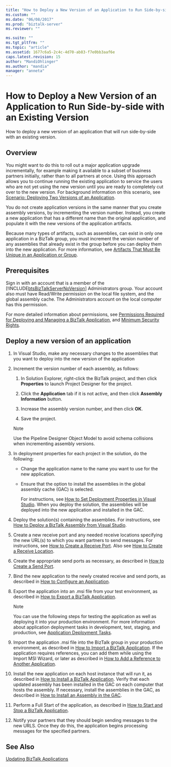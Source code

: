 ```yaml
---
title: "How to Deploy a New Version of an Application to Run Side-by-side with an Existing Version | Microsoft Docs"
ms.custom: ""
ms.date: "06/08/2017"
ms.prod: "biztalk-server"
ms.reviewer: ""

ms.suite: ""
ms.tgt_pltfrm: ""
ms.topic: "article"
ms.assetid: 1677c6a5-2c4c-4d70-ab83-f7e0bb3aaf6e
caps.latest.revision: 15
author: "MandiOhlinger"
ms.author: "mandia"
manager: "anneta"
---
```

# How to Deploy a New Version of an Application to Run Side-by-side with an Existing Version
How to deploy a new version of an application that will run side-by-side with an existing version. 

## Overview
You might want to do this to roll out a major application upgrade incrementally, for example making it available to a subset of business partners initially, rather than to all partners at once. Using this approach allows you to continue running the existing application to service the users who are not yet using the new version until you are ready to completely cut over to the new version. For background information on this scenario, see [Scenario: Deploying Two Versions of an Application](../core/scenario-deploying-two-versions-of-an-application.md).  
  
 You do not create application versions in the same manner that you create assembly versions, by incrementing the version number. Instead, you create a new application that has a different name than the original application, and populate it with the new versions of the application artifacts.  
  
 Because many types of artifacts, such as assemblies, can exist in only one application in a BizTalk group, you must increment the version number of any assemblies that already exist in the group before you can deploy them into the new application. For more information, see [Artifacts That Must Be Unique in an Application or Group](../core/artifacts-that-must-be-unique-in-an-application-or-group.md).  

## Prerequisites  
Sign in with an account that is a member of the [!INCLUDE[btsBizTalkServerNoVersion](../includes/btsbiztalkservernoversion-md.md)] Administrators group. Your account also must have Read/Write permission on the local file system, and the global assembly cache. The Administrators account on the local computer has this permission.  

For more detailed information about permissions, see [Permissions Required for Deploying and Managing a BizTalk Application](../core/permissions-required-for-deploying-and-managing-a-biztalk-application.md), and [Minimum Security Rights](https://social.technet.microsoft.com/wiki/contents/articles/24590.minimum-security-rights-for-biztalk-server-2006-to-2016.aspx). 
  
## Deploy a new version of an application  
  
1. In Visual Studio, make any necessary changes to the assemblies that you want to deploy into the new version of the application  
  
2. Increment the version number of each assembly, as follows:  
  
   1.  In Solution Explorer, right-click the BizTalk project, and then click **Properties** to launch Project Designer for the project.  
  
   2.  Click the **Application** tab if it is not active, and then click **Assembly Information** button.  
  
   3.  Increase the assembly version number, and then click **OK**.  
  
   4.  Save the project.  
  
   > [!NOTE]
   >  Use the Pipeline Designer Object Model to avoid schema collisions when incrementing assembly versions.  
  
3. In deployment properties for each project in the solution, do the following:  
  
   - Change the application name to the name you want to use for the new application.  
  
   - Ensure that the option to install the assemblies in the global assembly cache (GAC) is selected.  
  
     For instructions, see [How to Set Deployment Properties in Visual Studio](../core/how-to-set-deployment-properties-in-visual-studio.md). When you deploy the solution, the assemblies will be deployed into the new application and installed in the GAC.  
  
4. Deploy the solution(s) containing the assemblies. For instructions, see [How to Deploy a BizTalk Assembly from Visual Studio](../core/how-to-deploy-a-biztalk-assembly-from-visual-studio.md).  
  
5. Create a new receive port and any needed receive locations specifying the new URL(s) to which you want partners to send messages. For instructions, see [How to Create a Receive Port](../core/how-to-create-a-receive-port.md). Also see [How to Create a Receive Location](../core/how-to-create-a-receive-location.md).  
  
6. Create the appropriate send ports as necessary, as described in [How to Create a Send Port](../core/how-to-create-a-send-port2.md).  
  
7. Bind the new application to the newly created receive and send ports, as described in [How to Configure an Application](../core/how-to-configure-an-application.md).  
  
8. Export the application into an .msi file from your test environment, as described in [How to Export a BizTalk Application](../core/how-to-export-a-biztalk-application.md).  
  
   > [!NOTE]
   >  You can use the following steps for testing the application as well as deploying it into your production environment. For more information about application deployment tasks in development, test, staging, and production, see [Application Deployment Tasks](../core/application-deployment-tasks.md).  
  
9. Import the application .msi file into the BizTalk group in your production environment, as described in [How to Import a BizTalk Application](../core/how-to-import-a-biztalk-application.md). If the application requires references, you can add them while using the Import MSI Wizard, or later as described in [How to Add a Reference to Another Application](../core/how-to-add-a-reference-to-another-application.md).  
  
10. Install the new application on each host instance that will run it, as described in [How to Install a BizTalk Application](../core/how-to-install-a-biztalk-application.md). Verify that each updated assembly has been installed in the GAC on each computer that hosts the assembly. If necessary, install the assemblies in the GAC, as described in [How to Install an Assembly in the GAC](../core/how-to-install-an-assembly-in-the-gac.md).  
  
11. Perform a Full Start of the application, as described in [How to Start and Stop a BizTalk Application](../core/how-to-start-and-stop-a-biztalk-application.md).  
  
12. Notify your partners that they should begin sending messages to the new URLS. Once they do this, the application begins processing messages for the specified partners.  
  
## See Also  
 [Updating BizTalk Applications](../core/updating-biztalk-applications.md)